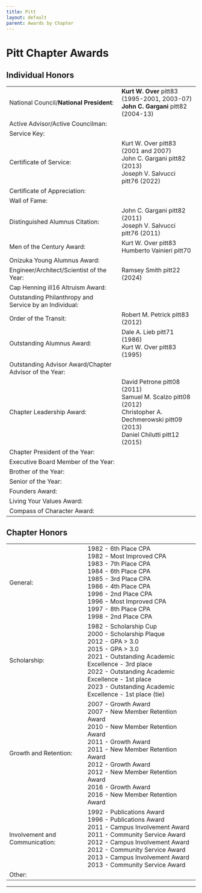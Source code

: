 ```yaml
---
title: Pitt
layout: default
parent: Awards by Chapter
---
```


<link rel="stylesheet" href="{{ '/assets/css/by_chapter.css' | relative_url }}">

# Pitt Chapter Awards

## Individual Honors

<table>
<tbody>

<tr>
<td>National Council/<b>National President</b>:</td>
<td><b>Kurt W. Over</b>  pitt83 (1995-2001, 2003-07)
<br><b>John C. Gargani</b> pitt82 (2004-13)
</td></tr>

<tr>
<td>Active Advisor/Active Councilman:</td>
<td>
</td></tr>

<tr>
<td>Service Key:</td>
<td>
</td></tr>

<tr>
<td>Certificate of Service:</td>
<td>Kurt W. Over pitt83 (2001 and 2007)
<br>John C. Gargani pitt82 (2013)
<br>Joseph V. Salvucci pitt76 (2022)
</td></tr>

<tr>
<td>Certificate of Appreciation:</td>
<td>
</td></tr>

<tr>
<td>Wall of Fame:</td>
<td>
</td></tr>

<tr>
<td>Distinguished Alumnus Citation:</td>
<td>John C. Gargani pitt82 (2011)
<br>Joseph V. Salvucci pitt76 (2011)
</td></tr>

<tr>
<td>Men of the Century Award:</td>
<td>Kurt W. Over pitt83
<br>Humberto Vainieri pitt70
</td></tr>

<tr>
<td>Onizuka Young Alumnus Award:</td>
<td>
</td></tr>

<tr>
<td>Engineer/Architect/Scientist of the Year:</td>
<td>Ramsey Smith pitt22 (2024)
</td></tr>

<tr>
<td>Cap Henning ill16 Altruism Award:</td>
<td>
</td></tr>

<tr>
<td>Outstanding Philanthropy and Service by an Individual:</td>
<td>
</td></tr>

<tr>
<td>Order of the Transit:</td>
<td>Robert M. Petrick pitt83 (2012)
</td></tr>

<tr>
<td>Outstanding Alumnus Award:</td>
<td>Dale A. Lieb pitt71 (1986)
<br>Kurt W. Over pitt83 (1995)
</td></tr>

<tr>
<td>Outstanding Advisor Award/Chapter Advisor of the Year:</td>
<td>
</td></tr>

<tr>
<td>Chapter Leadership Award:</td>
<td>David Petrone pitt08 (2011)
<br>Samuel M. Scalzo pitt08 (2012)
<br>Christopher A. Dechmerowski pitt09 (2013)
<br>Daniel Chilutti pitt12 (2015)
</td></tr>

<tr>
<td>Chapter President of the Year:</td>
<td>
</td></tr>

<tr>
<td>Executive Board Member of the Year:</td>
<td>
</td></tr>

<tr>
<td>Brother of the Year:</td>
<td>
</td></tr>

<tr>
<td>Senior of the Year:</td>
<td>
</td></tr>

<tr>
<td>Founders Award:</td>
<td>
</td></tr>

<tr>
<td>Living Your Values Award:</td>
<td>
</td></tr>

<tr>
<td>Compass of Character Award:</td>
<td>
</td></tr>

</tbody>
</table>

## Chapter Honors

<table>
<tbody>

<tr>
<td>General:</td>
<td>1982 - 6th Place CPA
<br>1982 - Most Improved CPA
<br>1983 - 7th Place CPA
<br>1984 - 6th Place CPA
<br>1985 - 3rd Place CPA
<br>1986 - 4th Place CPA
<br>1996 - 2nd Place CPA
<br>1996 - Most Improved CPA
<br>1997 - 8th Place CPA
<br>1998 - 2nd Place CPA
</td></tr>

<tr>
<td>Scholarship:</td>
<td>1982 - Scholarship Cup
<br>2000 - Scholarship Plaque
<br>2012 - GPA > 3.0
<br>2015 - GPA > 3.0
<br>2021 - Outstanding Academic Excellence - 3rd place
<br>2022 - Outstanding Academic Excellence - 1st place
<br>2023 - Outstanding Academic Excellence - 1st place (tie)

</td></tr>

<tr>
<td>Growth and Retention:</td>
<td>2007 - Growth Award
<br>2007 - New Member Retention Award
<br>2010 - New Member Retention Award
<br>2011 - Growth Award
<br>2011 - New Member Retention Award
<br>2012 - Growth Award
<br>2012 - New Member Retention Award
<br>2016 - Growth Award
<br>2016 - New Member Retention Award
</td></tr>

<tr>
<td>Involvement and Communication:</td>
<td>1992 - Publications Award
<br>1996 - Publications Award
<br>2011 - Campus Involvement Award
<br>2011 - Community Service Award
<br>2012 - Campus Involvement Award
<br>2012 - Community Service Award
<br>2013 - Campus Involvement Award
<br>2013 - Community Service Award
</td></tr>

<tr>
<td>Other:</td>
<td>
</td></tr>

</tbody>
</table>

---
